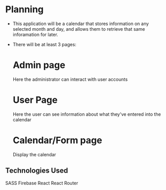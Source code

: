 # Planning

- This application will be a calendar that stores information on any selected month and day, and allows them to retrieve that same inforamation for later.

- There will be at least 3 pages: 
  # Admin page
    Here the administrator can interact with user accounts
  # User Page
    Here the user can see information about what they've entered into the calendar
  # Calendar/Form page
    Display the calendar

## Technologies Used

SASS
Firebase
React
React Router
